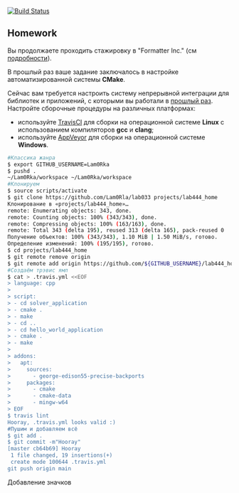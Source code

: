 [![Build Status](https://travis-ci.com/Lam0Rka/lab444_home.svg?branch=master)](https://travis-ci.com/Lam0Rka/lab444_home)
## Homework

Вы продолжаете проходить стажировку в "Formatter Inc." (см [подробности](https://github.com/tp-labs/lab03#Homework)).

В прошлый раз ваше задание заключалось в настройке автоматизированной системы **CMake**.

Сейчас вам требуется настроить систему непрерывной интеграции для библиотек и приложений, с которыми вы работали в [прошлый раз](https://github.com/tp-labs/lab03#Homework). Настройте сборочные процедуры на различных платформах:
* используйте [TravisCI](https://travis-ci.com/) для сборки на операционной системе **Linux** с использованием компиляторов **gcc** и **clang**;
* используйте [AppVeyor](https://www.appveyor.com/) для сборки на операционной системе **Windows**.

```sh
#Классика жанра
$ export GITHUB_USERNAME=Lam0Rka
$ pushd .
~/Lam0Rka/workspace ~/Lam0Rka/workspace
#Клонируем
$ source scripts/activate
$ git clone https://github.com/Lam0Rla/lab033 projects/lab444_home
Клонирование в «projects/lab444_home»…
remote: Enumerating objects: 343, done.
remote: Counting objects: 100% (343/343), done.
remote: Compressing objects: 100% (163/163), done.
remote: Total 343 (delta 195), reused 313 (delta 165), pack-reused 0
Получение объектов: 100% (343/343), 1.10 MiB | 1.50 MiB/s, готово.
Определение изменений: 100% (195/195), готово.
$ cd projects/lab444_home
$ git remote remove origin
$ git remote add origin https://github.com/${GITHUB_USERNAME}/lab444_home
#Создаём трэвис ямл
$ cat > .travis.yml <<EOF
> language: cpp
> 
> script:
> - cd solver_application
> - cmake .
> - make
> - cd ..
> - cd hello_world_application
> - cmake .
> - make
> 
> addons:
>   apt:
>     sources:
>       - george-edison55-precise-backports
>     packages:
>       - cmake
>       - cmake-data
>       - mingw-w64
> EOF
$ travis lint
Hooray, .travis.yml looks valid :)
#Пушим и добавляем всё
$ git add .
$ git commit -m"Hooray"
[master cb64b69] Hooray
 1 file changed, 19 insertions(+)
 create mode 100644 .travis.yml
git push origin main
```
Добавление значков
